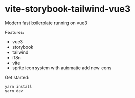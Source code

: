 # vite-storybook-tailwind-vue3
Modern fast boilerplate running on vue3

Features:
- vue3
- storybook
- tailwind
- i18n
- vite
- sprite icon system with automatic add new icons

Get started:

```
yarn install
yarn dev
```
